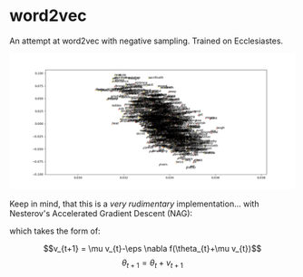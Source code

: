 # word2vec
An attempt at word2vec with negative sampling. Trained on Ecclesiastes.

![image](mds_ecclesiastes.png)

Keep in mind, that this is a *very rudimentary* implementation... with Nesterov's Accelerated Gradient Descent (NAG):

which takes the form of:

$$v_{t+1} = \mu v_{t}-\eps \nabla f(\theta_{t}+\mu v_{t})$$
$$\theta_{t+1} = \theta_{t} + v_{t+1}$$